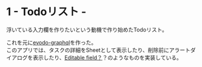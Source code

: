 # 1 - Todoリスト -

浮いている入力欄を作りたいという動機で作り始めたTodoリスト。

これを元に[evodo-graphql](https://github.com/hwld/evodo-graphql)を作った。  
このアプリでは、タスクの詳細をSheetとして表示したり、削除前にアラートダイアログを表示したり、[Editable field？](https://chakra-ui.com/docs/components/editable)？のようなものを実装している。
